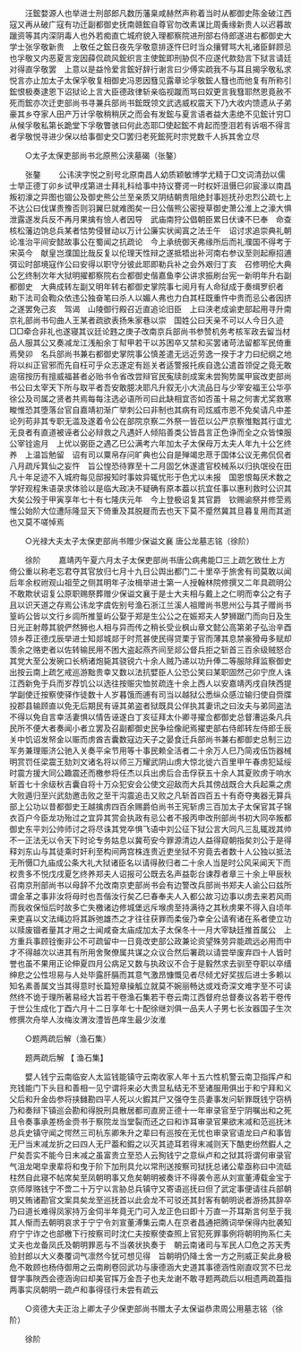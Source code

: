 <!-- { "loadSidebar": true } -->
　　汪鋐婺源人也举进士刑部郎凡数历藩臬咸赫然声称着当时从都御史陈金破江西寇又再从破广寇有功迁副都御史抚南赣鋐自尊官勿改素谋比周夤缘新贵人以迟暮故躐资等其内深阴毒人也外若痴直亡城府貌入理都察院进刑部右侍郎遂进右都御史大学士张孚敬新贵　上敬任之鋐日夜先孚敬意排逐忤巳时当众攘臂骂大礼诸臣鲜顾忌也孚敬又内恶夏言宠因薛侃疏风鋐织言主使鋐即刑胁侃不应遂代款劾言下狱言请廷对得直孚敬罢　上意以是益怜爱言鋐好辞行谢言曰少傅实疏我不与耳且揭孚敬私求悦言亦止加太子太保孚敬复相御史冯恩因篲见露章论孚敬鋐人篲也而他复有所称引鋐恨极奏逮恩下诏狱论上言大臣德政律斩亲临视蹴而骂曰奴更言我篲耶然恩竟赦不死而鋐亦次迁吏部尚书寻兼兵部尚书鋐既领文武选威权震天下乃大收内馈遗从子弟豪其乡夺家人田产万计孚敬稍稍厌之而会有发鋐与夏言语者益大恚绝不见鋐计穷□从候孚敬私第长跪堂下孚敬瞥骇曰何此态耶□使起鋐不肯起而堕泪若有诉咽不得言者孚敬悦寻进少保以给事御史交□罢归老死鋐死时宗党数千人拆其舍立尽 

　　○太子太保吏部尚书北原熊公浃墓碣（张鏊） 

　　张鏊 
　　公讳浃字悦之别号北原南昌人幼质颖敏博学尤精于□文词清劲以儒士举正德丁卯乡试甲戌第进士拜礼科给事中持议謇谔一时权奸沮慑巳卯宸濠以南昌叛初濠之异图也锢公及御史熊公兰至亲质又阴结朝贵阻绝封事廵抚孙忠烈公疏七上不达公曰伐谋贵豫否则羽翼巳就难图矣一日公偕熊公密授草御史萧公淮上之濠大惧泄露遂发兵反不再月果擒有憸人者因导　武庙南狩公倡朝臣累日伏谏不巳奉　命查核松藩边饷总兵某者怙势侵冒动以万计公廉实状闻寘之法壬午　诏讨求追崇典礼朝论准治平间安懿故事公在蜀闻之抗疏论　今上承统御天弗缘所后而礼濮国不得考于宋英今　献皇岂濮国比哉反复以伦理天性辩之遂抵牾出补河南右参议至则起瘵招逋弭讼时部境寇作公曰安得以职守分彼此耶即勒兵补之会外艰归丁亥　召修明伦大典公乞终制次年大狱明擢都察院右佥都御史偕嘉鱼李公讲求振刷台宪一新明年升右副都御史　大典成转左副又明年转右都御史掌院事七阅月有人命狱成于奏缉罗织者　勑下法司会鞫众依违公独奋笔曰杀人以媚人弗也力白其枉既重忤中贵而忌公者因挤之遂罢免己亥　驾谒　山陵御行殿召近直追论旧臣　上曰浃老成谕吏部起用寻升南京礼部尚书句曲人王某者疏欲表扬朱家巷以崇　国姓公曰天亲不可以人今日久迹□□牵合非礼也遂寝其议廷论韪之庚子改南京兵部尚书参赞机务考核军政去留当材品人服其公又奏减龙江浅船余丁幇甲若干以苏困卒又禁和买罢诸苛法留都军民倚重焉癸卯　名兵部尚书兼右都御史掌院事公慎差遣无远近劳逸一揆于才力曰纪纲之地将以纠正官邪而先自枉可乎众志遂定有廵关者适警报托疾自逸公遣首领促之竟无敢逾宿按历有擅威福甚者必贻书令省改尝辩官民寃牍剖成案未尝狥势属甲宸改吏部尚书公曰太宰天下所与取平者吾安敢臆决耶凡升叙无小大流品日与少宰安福王公华亭徐公及司属之贤者共焉每每注选必语所司曰此缺相宜否如否虽十易之何害尤奖救寒畯惟恐其堕落台官自嘉靖初渐广举刺公曰非制也其病有司炫威市恩不免矣请凡中差论列苟非其专职无滥及遂着令公在部院京察二外祭一皆莅以公严京察惟黜其行谊尤无良者有直道被诬者公必辩救之凡遇奸人倾陷善类公皆昌言正色诤而全之众皆悚服公宰铨逾月　上优以弼臣之遇乙巳公满考六年加太子太保母万太夫人年九十公乞终养　上温旨勉留　诏有司以粟帛存问旷典也公自是殚竭忠荩于国体公议无弗侃侃者八月疏斥箕仙之妄忤　旨公惶恐待罪至十二月固乞休遂遣官校械系以归执氓役在田凡十年足迹不入城府每见邸报知时事奻异辄忧形于色尤以未报　国恩恨每厌术数之学好观程朱语录求体验以是临大政决不疑确有原本葢以抗宜任事以惠利救时公识其大矣公殁于甲寅享年七十有七隆庆元年　今上登极诏复其官爵　钦赐谕祭并修茔焉惟公始阶大位遭际隆显天下倚重及其脱屣而去也天下莫不蹙然冀其旦暮复用而其逝也又莫不嗟悼焉 

　　○光禄大夫太子太保吏部尚书赠少保谥文襄 唐公龙墓志铭（徐阶） 

　　徐阶 
　　嘉靖丙午夏六月太子太保吏部尚书唐公病弗能□三上疏乞致仕上方倚公重以称老忘君夺其官放归七月十九日公舆出都门二十里卒于旅舍有司莫敢以闻后年余权祔观山祖茔之侧其明年子汝楫举进士第一人授翰林院修撰又二年具疏明公不敢欺状诏复公原职赐祭葬赠少保谥文襄于是士大夫相与戴上之仁明而幸公之有子且以识天道之存焉公讳龙字虞佐别号渔石浙江兰溪人祖赠尚书思州公与其子赠尚书篁屿公皆以文行乡闾所推篁屿公娶于郑是生公公之在娠郑夫人梦狮踞门而向日及生日光正射蓐其貌俨然狮也人相与异而传之稍长受业枫山章文懿公高第弟子弘治辛酉领乡荐正德戊辰举进士知郯城郯于时荒甚使民得贷栗于官而薄其息禁豪猾毋多赋却羡余之赂吏者以佐转输民用不困大盗起燕齐间至郯公督兵拒之斩首三百余级贼怒合其党大至公发碗口长柄诸炮毙其骁锐六十余人贼乃递以功升俸二等服除拜监察御史出按云南上疏乞戒巡游黜贵幸又数以法抗嬖臣人公恐公笑曰某职固然己卯宁庶人诛江西新免于兵而岁荐饥公以选往按赈灾恤贫疏连十余上西人以安嘉靖丙戌自陕西提学副使迁按察使驿作徒数十人岁暮饿而逋有司当以越狱公悉纵众感泣输归使自赍牒投郡县输顾直以免无后期民有诬其弟盗者狱既具公佯执其妻讯之曰汝夫与弟同盗法不得以免自言幸活妻惧以情告诬遂白丁亥征拜太仆卿寻擢佥都御史总督漕运条凡兵民所不便大者奏闻小者立罢及召副都御史民争绘像祀焉擢吏部右侍郎转左侍郎壬辰关中饥诏发帑金以赈而虏酋吉囊数寇边天子之晏食迁兵部尚书兼右都御史总制三边军务兼理赈济公驰入关奏平籴节用等十事民赖全活者二十余万人巳乃简戎伍饬器械明赏罚任梁震王劾刘文诸名将以师三万耀武阴山虏大惊北徙六百里甲午春虏犯延绥时震方援大同公趣震还而檄参将任杰以兵出虏后合击俘获五十余人其夏败虏于响水斩首七十余级秋吉囊自将十万众犯安会公使文迎敌而大兵其傍战既合大兵起乘之虏大败遁归至兴武劾邀击败之至干沟震追击又败之凡斩首四百五十有奇夺夷器无算兵部上公功以昔都御史王越擒虏四百余赐爵伯尚书王宪斩虏三百加太子太保官其子锦衣百户今臣龙功殆过之宜异其赏会执政有忌公者不报丙申改刑部尚书初大同卒叛都御史东平刘公帅师讨之将尽诛其党卒惧飞语中刘公征下狱公言大同凡三乱辄戕其帅不一正法无以令天下时论专务姑息以冀苟安今罪源清边人益得窥朝指矣刘公于是得释刘东山与其徒乘时奸利至构间两宫株连贵近吏坐狱不穷竟去者数十人公独以抵法无所慑□九庙成公条大礼大狱诸臣名以请得赦归者二十余人当是时公风采闻天下而权贵多不悦戊戌夏乞终养郑夫人诏报可公既去名声益彰台谏荐者章三十余上甲辰秋召南京刑部尚书以母辞不允改南京吏部尚书会有边警改兵部尚书郑夫人谕公曰兹所谓金革之事非汝将母时也吾偕汝行矣乙巳春奉夫人入都公故习边事以虏去来若风雨而我收保恒后时故多亡失檄诸边修城堡远斥堠虏至持满待之其秋虏果不得入自顷年来吏喜以文法绳边将其跅弛雄杰之才往往获罪而柔佞乃幸全公请宥诸在系者使立功以赎废锢者量其才用之士闻咸奋太庙成加太子太保冬十一月大宰缺廷推首属公　上方重兵事顾铨衡非公不可疏留中一日竟改吏部公政兼论资望殊劳异能疏远必用而中才不得越次以进其有所用舍聚僚属共谋之众议合然后署疏以请尝举废弃四十人皆时誉也虽不果用正论伸夏四月公病足又数与执政议不合于是毅然求去驯至夺职以卒缙绅悲之公性坦易与人处毕露肝膈而其意气激昂慷慨见者尽倾尤好奖拔后进士多赖以知名素善属文当其得意时长篇短章操觚立就莫不婉丽畅达或戏奇深文难字至不可读然终不诡于理所著易经大旨若干卷渔石集若干卷云南江西督府总督奏议各若干卷传于世公生成化丁酉六月十二日享年七十配徐继刘俱一品夫人子男七长汝器国子生次修撰次舟举人汝梅汝渭汝澧皆邑庠生最少汝淮 

　　○题两疏后解（渔石集） 

　　题两疏后解 【 渔石集】 

　　嬖人钱宁云南临安人太监钱能镇守云南收家人年十五六性机警云南卫指挥卢和充钱能门下头目和善相一见宁谓将来必大贵显私结无不至诸服用俱出于和宁拜和义父后和升金齿参将挟雠勘四平人死以火鍜其尸又强夺生员妻事发问斩罪既钱宁窃柄乃和奏辩下镇巡会勘和得脱刑具散居都司直房正德十一年审录官至宁阴嘱出和之死且令奏事承差杨金赍书于察院龙当堂裂而还之曰和诈耳审录官果欲末减和范巡抚沐总兵史镇守闻之愕然三司杭东卿朱升之辈曰有巡按在无忧也审录官语龙曰卢和事皆无尸当末减龙折之曰四人无尸葢和鍜之以灭其迹耳若得末减则天下酷吏纷然鍜人之尸矣吾实不能今日末减之虽富贵立至恐人云狥钱宁之意纵卢和之狱其将谓何审录官气沮龙喝皁隶辈将和曳于阶下加刑具允以常刑送按察司狱抚总诸公辈亟称曰中流砥柱然自此寝不帖席矣至凤朝明事又危矣朝明被奏讦不得袭令恶从刘宣董溥载金宝于京师厚赂钱宁不啻二十万宁以言胁总兵镇守又寄语巡抚曰但了武定事便请往兵部朝明又贿诸勘官文案具矣龙至巡抚首以此会龙不可驳还其封客有朝明说者游扬其辞卒乃曰道长难得凤家持万金伺半年竟无门可入龙正色曰即十万直一芥耳斯言何至于我其人惭而去朝明哀求于宁宁令刘宣董溥集云南人在京者昌通把腾词举保得内批袭知府宁宁诈之也部檄下行按察司时沈仁夫按察使查照上官犯死罪事例将朝明拘系仁夫丈夫也龙备凤氏及朝明罪恶与不当袭状执奏于　朝云南诸司与军民人□危之苏天秀验封郎以大义奏覆词气凛然今犹可想见得　旨朝明仍降土舍一方之刑威正矣此身极危不敢顾也杨侍御用之云南刷卷回武功与康德涵大史道其事德涵性刚直叹赏不巳龙督学事陜西会德涵询曰却美官挥万金吾子也夫龙谢不敢寻题两疏后以相遗两疏葢指两事实凤朝明一疏卢和事得径行未尝有疏云 

　　○资德大夫正治上卿太子少保吏部尚书赠太子太保谥恭肃周公用墓志铭（徐阶） 

　　徐阶 
